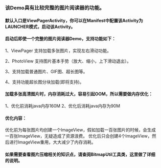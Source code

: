 ### 该Demo具有比较完整的图片阅读器的功能。

#### 默认入口是ViewPagerActivity，你可以在Manifest中配置该Activity为LAUNCHER模式，启动该Activity。



#### 启动后即使一个完整的图片阅读器Demo，支持功能如下：
          
1、ViewPager 支持加载多张图片，实现左右滑动功能。
          
2、PhotoView 支持图片基本手势（放大、缩小，上下滑动退出）。
          
3、支持加载普通图片、GIF图、超长图等。
          
4、支持功能超长图分块加载(即将支持)。



#### 加载多张高清图片时，内存消耗过大，容易引起OOM，所以需要做内存优化：

1、优化前消耗java内存160M
2、优化后消耗java内存为90M

#### 优化内容：
优化前为每张图片均创建一个ImageView，假如加载一百张图片的时候，会生成一百张ImageView，无疑造成了资源浪费。
优化后只会创建4个ImageView，然后进行ImageView重用，大大减少了内存消耗。



#### 如果需要查看图片压缩相关的知识点，请查阅BitmapUtil工具类，这里做了详细的说明。